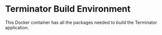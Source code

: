 # Terminator Build Environment

This Docker container has all the packages needed to *build* the Terminator application.
